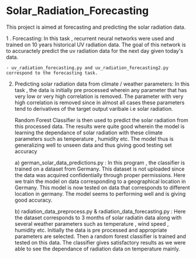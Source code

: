 # Solar_Radiation_Forecasting

This project is aimed at forecasting and predicting the solar radiation data.

  1 . Forecasting:
    In this task , recurrent neural networks were used and trained on 10 years historical UV radiation data. The goal of this 
    network is to accuractely predict the uv radiation data for the next day given today's data. 

    - uv_radiation_forecasting.py and uv_radiation_forecasting2.py correspond to the forecasting task.

2. Predicting solar radiation data from climate / weather parameters:
   In this task , the data is initially pre processed wherein any parameter that has very low or very high correlation is removed.
   The parameter with very high correlation is removed since in almost all cases these parameters tend to derivatives of the 
   target output varibale i.e solar radiation.
   
   Random Forest Classifier is then used to predict the solar radiation from this processed data. The results were quite
   good wherein the model is learning the dependance of solar radiation with these climate parameters such as temperature , 
   humidity etc. The model thus is generalizing well to unseen data and thus giving good testing set accuracy
   
   a) german_solar_data_predictions.py : In this program , the classifier is trained on a dataset from Germany. This dataset
      is not uploaded since the data was acquired confidentially through proper permissions. Here we train the model on data
      corresponding to a geographical location in Germany. This model is now tested on data that corresponds to different 
      location in germany. The model seems to performing well and is giving good accuracy.
      
   b) radiation_data_preprocess.py & radiation_data_forecasting.py : Here the dataset corresponds to 3 months of solar
      radiatin data along with several weather parameters such as temperature , wind speed , humidity etc. Initially the
      data is pre processed and appropriate parameters are selected. Then a random forest classifier is trained and tested
      on this data. The classifier gives satisfactory results as we were able to see the dependance of radiation data on
      temperature mainly.
